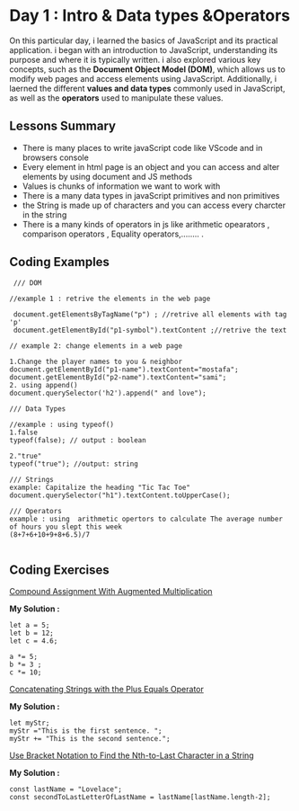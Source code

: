 
# Day 1 : Intro & Data types &Operators
On this particular day, i learned the basics of JavaScript and its practical application. i began with an introduction to JavaScript, understanding its purpose and where it is typically written. i also explored various key concepts, such as the **Document Object Model (DOM)**, which allows us to modify web pages and access elements using JavaScript. Additionally, i laerned the different **values and data types** commonly used in JavaScript, as well as the **operators** used to manipulate these values.

## Lessons Summary
- There is many places to write javaScript code like VScode and in browsers console 
- Every element in html page is an object and you can access and alter elements by using document and JS methods 
- Values is chunks of information we want to work with
- There is a many data types in javaScript primitives and non primitives
- the String is made up of characters and you can access every charcter in the string
- There is a many kinds of operators in js like arithmetic opearators , comparison operators , Equality operators,........ .
## Coding Examples

``` 
 /// DOM

//example 1 : retrive the elements in the web page

 document.getElementsByTagName("p") ; //retrive all elements with tag 'p'
 document.getElementById("p1-symbol").textContent ;//retrive the text
 
// example 2: change elements in a web page

1.Change the player names to you & neighbor
document.getElementById("p1-name").textContent="mostafa";
document.getElementById("p2-name").textContent="sami";
2. using append() 
document.querySelector('h2').append(" and love");

/// Data Types 

//example : using typeof()    
1.false
typeof(false); // output : boolean

2."true"
typeof("true"); //output: string

/// Strings 
example: Capitalize the heading "Tic Tac Toe"
document.querySelector("h1").textContent.toUpperCase();

/// Operators
example : using  arithmetic opertors to calculate The average number of hours you slept this week
(8+7+6+10+9+8+6.5)/7


```

## Coding Exercises

[Compound Assignment With Augmented Multiplication
](https://www.freecodecamp.org/learn/javascript-algorithms-and-data-structures/basic-javascript/compound-assignment-with-augmented-multiplication)

**My Solution :** 
```
let a = 5;
let b = 12;
let c = 4.6;

a *= 5;
b *= 3 ;
c *= 10;
```
[Concatenating Strings with the Plus Equals Operator
](https://www.freecodecamp.org/learn/javascript-algorithms-and-data-structures/basic-javascript/concatenating-strings-with-the-plus-equals-operator)

**My Solution :**
```
let myStr;
myStr ="This is the first sentence. ";
myStr += "This is the second sentence.";
```
[Use Bracket Notation to Find the Nth-to-Last Character in a String
](https://www.freecodecamp.org/learn/javascript-algorithms-and-data-structures/basic-javascript/use-bracket-notation-to-find-the-nth-to-last-character-in-a-string)

**My Solution :** 
```
const lastName = "Lovelace";
const secondToLastLetterOfLastName = lastName[lastName.length-2]; 
```

